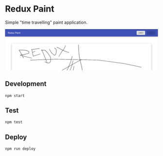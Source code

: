 # Redux Paint

Simple "time travelling" paint application.

![Screenshot](docs/screenshot.png)

## Development

```
npm start
```

## Test

```
npm test
```

## Deploy

```
npm run deploy
```